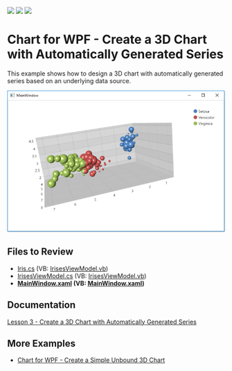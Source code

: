 <!-- default badges list -->
![](https://img.shields.io/endpoint?url=https://codecentral.devexpress.com/api/v1/VersionRange/128568302/22.2.2%2B)
[![](https://img.shields.io/badge/Open_in_DevExpress_Support_Center-FF7200?style=flat-square&logo=DevExpress&logoColor=white)](https://supportcenter.devexpress.com/ticket/details/T465780)
[![](https://img.shields.io/badge/📖_How_to_use_DevExpress_Examples-e9f6fc?style=flat-square)](https://docs.devexpress.com/GeneralInformation/403183)
<!-- default badges end -->


# Chart for WPF - Create a 3D Chart with Automatically Generated Series

This example shows how to design a 3D chart with automatically generated series based on an underlying data source.

![chart](./images/chart.png)

## Files to Review

* [Iris.cs](./CS/Chart3D_Lesson3/Iris.cs) (VB: [IrisesViewModel.vb](./VB/Chart3D_Lesson3/IrisesViewModel.vb))
* [IrisesViewModel.cs](./CS/Chart3D_Lesson3/IrisesViewModel.cs) (VB: [IrisesViewModel.vb](./VB/Chart3D_Lesson3/IrisesViewModel.vb))
* **[MainWindow.xaml](./CS/Chart3D_Lesson3/MainWindow.xaml) (VB: [MainWindow.xaml](./VB/Chart3D_Lesson3/MainWindow.xaml))**

## Documentation 

[Lesson 3 - Create a 3D Chart with Automatically Generated Series](https://docs.devexpress.com/WPF/117718/controls-and-libraries/charts-suite/chart3d-control/getting-started/lesson-3-create-a-3d-chart-with-automatically-generated-series)

## More Examples

* [Chart for WPF - Create a Simple Unbound 3D Chart](https://github.com/DevExpress-Examples/wpf-pivot-create-unbound-3d-chart)
